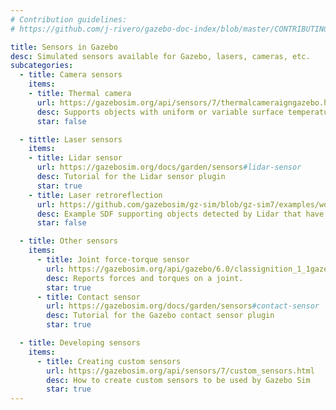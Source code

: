 ```yaml
---
# Contribution guidelines:
# https://github.com/j-rivero/gazebo-doc-index/blob/master/CONTRIBUTING.md

title: Sensors in Gazebo
desc: Simulated sensors available for Gazebo, lasers, cameras, etc.
subcategories:
  - title: Camera sensors
    items:
    - title: Thermal camera
      url: https://gazebosim.org/api/sensors/7/thermalcameraigngazebo.html
      desc: Supports objects with uniform or variable surface temperatures
      star: false

  - tittle: Laser sensors
    items:
    - title: Lidar sensor
      url: https://gazebosim.org/docs/garden/sensors#lidar-sensor
      desc: Tutorial for the Lidar sensor plugin
      star: true
    - title: Laser retroreflection
      url: https://github.com/gazebosim/gz-sim/blob/gz-sim7/examples/worlds/gpu_lidar_retro_values_sensor.sdf
      desc: Example SDF supporting objects detected by Lidar that have custom retroreflection
      star: false

  - title: Other sensors
    items:
      - title: Joint force-torque sensor
        url: https://gazebosim.org/api/gazebo/6.0/classignition_1_1gazebo_1_1systems_1_1ForceTorque.html#details
        desc: Reports forces and torques on a joint.
        star: true
      - title: Contact sensor
        url: https://gazebosim.org/docs/garden/sensors#contact-sensor
        desc: Tutorial for the Gazebo contact sensor plugin
        star: true

  - title: Developing sensors
    items:
      - title: Creating custom sensors
        url: https://gazebosim.org/api/sensors/7/custom_sensors.html
        desc: How to create custom sensors to be used by Gazebo Sim
        star: true
---
```

